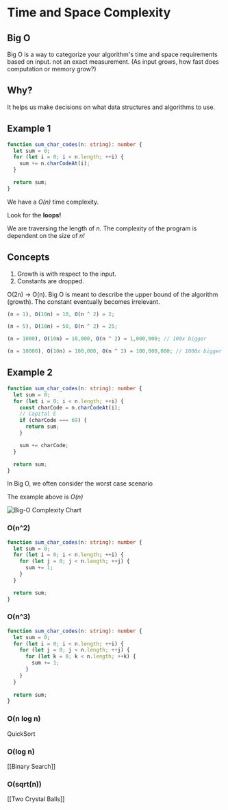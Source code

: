 # Time and Space Complexity

## Big O

Big O is a way to categorize your algorithm's time and space requirements based on input. not an exact measurement. (As input grows, how fast does computation or memory grow?)

## Why?

It helps us make decisions on what data structures and algorithms to use.

## Example 1

```typescript
function sum_char_codes(n: string): number {
  let sum = 0;
  for (let i = 0; i < n.length; ++i) {
    sum += n.charCodeAt(i);
  }

  return sum;
}
```

We have a _O(n)_ time complexity.

Look for the **loops!**

We are traversing the length of _n_. The complexity of the program is dependent on the size of _n!_

## Concepts

1. Growth is with respect to the input.
2. Constants are dropped.

O(2n) -> O(n). Big O is meant to describe the upper bound of the algorithm (growth). The constant eventually becomes irrelevant.

```typescript
(n = 1), O(10n) = 10, O(n ^ 2) = 2;

(n = 5), O(10n) = 50, O(n ^ 2) = 25;

(n = 1000), O(10n) = 10,000, O(n ^ 2) = 1,000,000; // 100x bigger

(n = 10000), O(10n) = 100,000, O(n ^ 2) = 100,000,000; // 1000x bigger and so on...
```

## Example 2

```typescript
function sum_char_codes(n: string): number {
  let sum = 0;
  for (let i = 0; i < n.length; ++i) {
    const charCode = n.charCodeAt(i);
    // Capital E
    if (charCode === 69) {
      return sum;
    }

    sum += charCode;
  }

  return sum;
}
```

In Big O, we often consider the worst case scenario

The example above is _O(n)_

![Big-O Complexity Chart](https://paper-attachments.dropbox.com/s_2D428973624E7FC84C7D69D11421DE762BEA6B6F3361231FCDCAE0425D14526F_1664885448372_Untitled.drawio+17.png)

### O(n^2)

```typescript
function sum_char_codes(n: string): number {
  let sum = 0;
  for (let i = 0; i < n.length; ++i) {
    for (let j = 0; j < n.length; ++j) {
      sum += 1;
    }
  }

  return sum;
}
```

### O(n^3)

```typescript
function sum_char_codes(n: string): number {
  let sum = 0;
  for (let i = 0; i < n.length; ++i) {
    for (let j = 0; j < n.length; ++j) {
      for (let k = 0; k < n.length; ++k) {
        sum += 1;
      }
    }
  }
  
  return sum;
}
```

### O(n log n)

QuickSort

### O(log n)

[[Binary Search]]

### O(sqrt(n))

[[Two Crystal Balls]]